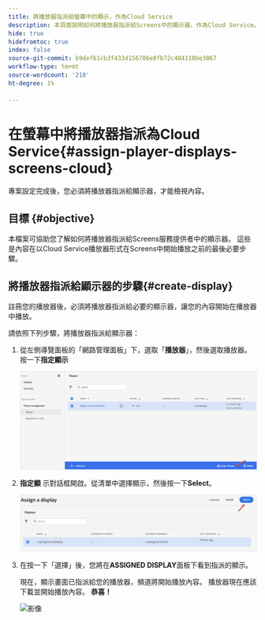 ```yaml
---
title: 將播放器指派給螢幕中的顯示，作為Cloud Service
description: 本頁面說明如何將播放器指派給Screens中的顯示器，作為Cloud Service。
hide: true
hidefromtoc: true
index: false
source-git-commit: b9def61cb3f433d156706e8fb72c484110be3067
workflow-type: tm+mt
source-wordcount: '218'
ht-degree: 1%

---
```



# 在螢幕中將播放器指派為Cloud Service{#assign-player-displays-screens-cloud}

專案設定完成後，您必須將播放器指派給顯示器，才能檢視內容。

## 目標 {#objective}

本檔案可協助您了解如何將播放器指派給Screens服務提供者中的顯示器。 這些是內容在以Cloud Service播放器形式在Screens中開始播放之前的最後必要步驟。

## 將播放器指派給顯示器的步驟{#create-display}

註冊您的播放器後，必須將播放器指派給必要的顯示器，讓您的內容開始在播放器中播放。

請依照下列步驟，將播放器指派給顯示器：

1. 從左側導覽面板的「網路管理面板」下，選取「**播放器**」，然後選取播放器。 按一下&#x200B;**指定顯示**

   ![影像](/help/screens-cloud/assets/player/register-player7.png)

1. **指定顯** 示對話框開啟。從清單中選擇顯示，然後按一下&#x200B;**Select**。

   ![影像](/help/screens-cloud/assets/player/register-player8.png)

1. 在按一下「選擇」後，您將在&#x200B;**ASSIGNED DISPLAY**&#x200B;面板下看到指派的顯示。

   現在，顯示畫面已指派給您的播放器，頻道將開始播放內容。 播放器現在應該下載並開始播放內容。 **恭喜！**

   ![影像](/help/screens-cloud/assets/player/output.gif)

